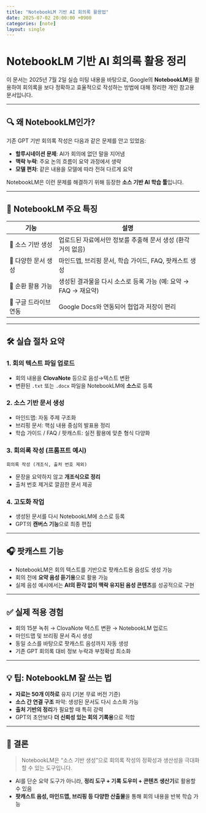 ```yaml
---
title: "NotebookLM 기반 AI 회의록 활용법"
date: 2025-07-02 20:00:00 +0900
categories: [note]
layout: single
---
```


# NotebookLM 기반 AI 회의록 활용 정리

이 문서는 2025년 7월 2일 실습 미팅 내용을 바탕으로, Google의 **NotebookLM**을 활용하여 회의록을 보다 정확하고 효율적으로 작성하는 방법에 대해 정리한 개인 참고용 문서입니다.

---

## 🔍 왜 NotebookLM인가?

기존 GPT 기반 회의록 작성은 다음과 같은 문제를 안고 있었음:

- **할루시네이션 문제**: AI가 회의에 없던 말을 지어냄
- **맥락 누락**: 주요 논의 흐름이 요약 과정에서 생략
- **모델 편차**: 같은 내용을 모델에 따라 전혀 다르게 요약

NotebookLM은 이런 문제를 해결하기 위해 등장한 **소스 기반 AI 학습 툴**입니다.

---

## 🧠 NotebookLM 주요 특징

| 기능 | 설명 |
|------|------|
| 🎯 소스 기반 생성 | 업로드된 자료에서만 정보를 추출해 문서 생성 (환각 거의 없음) |
| 🧩 다양한 문서 생성 | 마인드맵, 브리핑 문서, 학습 가이드, FAQ, 팟캐스트 생성 |
| 🔁 순환 활용 가능 | 생성된 결과물을 다시 소스로 등록 가능 (예: 요약 → FAQ → 재요약) |
| 📎 구글 드라이브 연동 | Google Docs와 연동되어 협업과 저장이 편리 |

---

## 🛠 실습 절차 요약

### 1. 회의 텍스트 파일 업로드
- 회의 내용을 **ClovaNote** 등으로 음성→텍스트 변환
- 변환된 `.txt` 또는 `.docx` 파일을 NotebookLM에 **소스**로 등록

### 2. 소스 기반 문서 생성
- 마인드맵: 자동 주제 구조화
- 브리핑 문서: 핵심 내용 중심의 발표용 정리
- 학습 가이드 / FAQ / 팟캐스트: 실전 활용에 맞춘 형식 다양화

### 3. 회의록 작성 (프롬프트 예시)
```
회의록 작성 (개조식, 출처 번호 제외)
```
- 문장을 요약하지 않고 **개조식으로 정리**
- 출처 번호 제거로 깔끔한 문서 제공

### 4. 고도화 작업
- 생성된 문서를 다시 NotebookLM에 소스로 등록
- GPT의 **캔버스 기능**으로 최종 편집

---

## 🎧 팟캐스트 기능

- NotebookLM은 회의 텍스트를 기반으로 팟캐스트용 음성도 생성 가능
- 회의 전에 **요약 음성 듣기용**으로 활용 가능
- 실제 음성 예시에서는 **AI의 환각 없이 맥락 유지된 음성 콘텐츠**를 성공적으로 구현

---

## ✅ 실제 적용 경험

- 회의 15분 녹취 → ClovaNote 텍스트 변환 → NotebookLM 업로드
- 마인드맵 및 브리핑 문서 즉시 생성
- 동일 소스를 바탕으로 팟캐스트 음성까지 자동 생성
- 기존 GPT 회의록 대비 정보 누락과 부정확성 최소화

---

## 💡 팁: NotebookLM 잘 쓰는 법

- **자료는 50개 이하로** 유지 (기본 무료 버전 기준)
- **소스 간 연결 구조** 파악: 생성된 문서도 다시 소스화 가능
- **출처 기반의 정리**가 필요할 때 특히 강력
- GPT의 초안보다 **더 신뢰성 있는 회의 기록용**으로 적합

---

## 📝 결론

> NotebookLM은 “소스 기반 생성”으로 회의록 작성의 정확성과 생산성을 극대화할 수 있는 도구입니다.

- AI를 단순 요약 도구가 아니라, **정리 도구 + 기록 도우미 + 콘텐츠 생산기**로 활용할 수 있음
- **팟캐스트 음성, 마인드맵, 브리핑 등 다양한 산출물**을 통해 회의 내용을 반복 학습 가능

